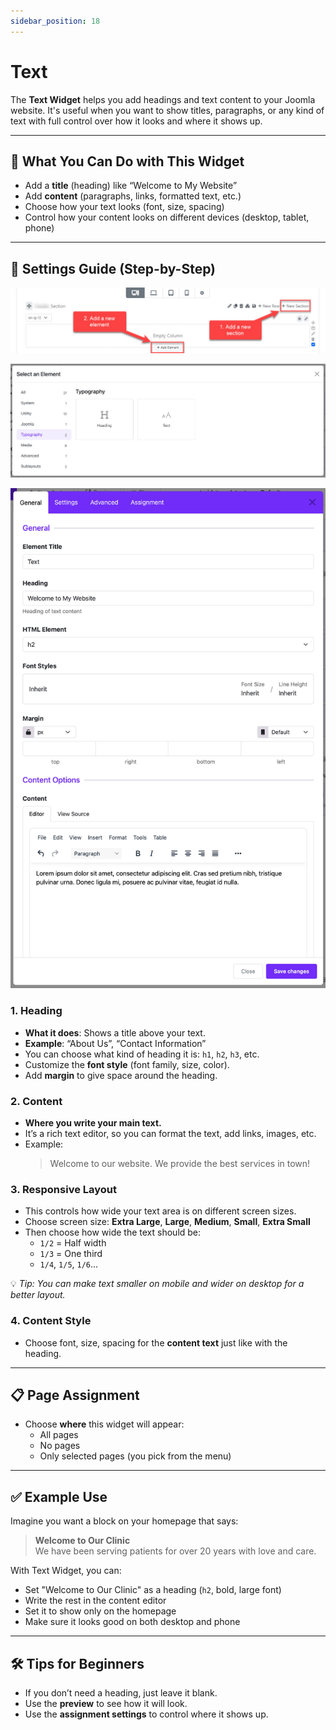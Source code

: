 ```yaml
---
sidebar_position: 18
---
```


# Text

The **Text Widget** helps you add headings and text content to your Joomla website. It's useful when you want to show titles, paragraphs, or any kind of text with full control over how it looks and where it shows up.

---

## 🔧 What You Can Do with This Widget

- Add a **title** (heading) like “Welcome to My Website”
- Add **content** (paragraphs, links, formatted text, etc.)
- Choose how your text looks (font, size, spacing)
- Control how your content looks on different devices (desktop, tablet, phone)

---

## 📂 Settings Guide (Step-by-Step)

![add-element.jpeg](../../static/img/widgets/add-element.jpeg)

![select-typography.jpg](../../static/img/widgets/select-typography.jpg)

![text-widget.jpg](../../static/img/widgets/text-widget.jpg)

### 1. **Heading**
- **What it does**: Shows a title above your text.
- **Example**: “About Us”, “Contact Information”
- You can choose what kind of heading it is: `h1`, `h2`, `h3`, etc.
- Customize the **font style** (font family, size, color).
- Add **margin** to give space around the heading.

### 2. **Content**
- **Where you write your main text.**
- It’s a rich text editor, so you can format the text, add links, images, etc.
- Example:
  > Welcome to our website. We provide the best services in town!

### 3. **Responsive Layout**
- This controls how wide your text area is on different screen sizes.
- Choose screen size: **Extra Large**, **Large**, **Medium**, **Small**, **Extra Small**
- Then choose how wide the text should be:
    - `1/2` = Half width
    - `1/3` = One third
    - `1/4`, `1/5`, `1/6`...

💡 *Tip: You can make text smaller on mobile and wider on desktop for a better layout.*

### 4. **Content Style**
- Choose font, size, spacing for the **content text** just like with the heading.

---

## 📋 Page Assignment

- Choose **where** this widget will appear:
    - All pages
    - No pages
    - Only selected pages (you pick from the menu)

---

## ✅ Example Use

Imagine you want a block on your homepage that says:

> **Welcome to Our Clinic**  
> We have been serving patients for over 20 years with love and care.

With Text Widget, you can:
- Set "Welcome to Our Clinic" as a heading (`h2`, bold, large font)
- Write the rest in the content editor
- Set it to show only on the homepage
- Make sure it looks good on both desktop and phone

---

## 🛠️ Tips for Beginners

- If you don’t need a heading, just leave it blank.
- Use the **preview** to see how it will look.
- Use the **assignment settings** to control where it shows up.